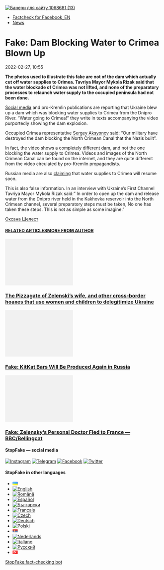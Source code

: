 [![](https://www.stopfake.org/content/uploads/2022/02/Baneri-dlya-sai-tu-1068681-13-1.png "Банери для сайту 1068681 (13)")](https://www.stopfake.org/content/uploads/2022/02/Baneri-dlya-sai-tu-1068681-13-1.png)

*   [Factcheck for Facebook\_EN](https://www.stopfake.org/en/category/factcheck-facebook-en/)
*   [News](https://www.stopfake.org/en/category/news/)

Fake: Dam Blocking Water to Crimea Blown Up
===========================================

2022-02-27, 10:55

[](https://www.facebook.com/sharer/sharer.php?u=https%3A%2F%2Fwww.stopfake.org%2Fen%2Ffake-dam-blocking-water-to-crimea-blown-up-2%2F "Facebook")[](viber://forward?text=Fake%3A%20Dam%20Blocking%20Water%20to%20Crimea%20Blown%20Up%20https%3A%2F%2Fwww.stopfake.org%2Fen%2Ffake-dam-blocking-water-to-crimea-blown-up-2%2F "Viber")[](https://twitter.com/intent/tweet?text=Fake%3A%20Dam%20Blocking%20Water%20to%20Crimea%20Blown%20Up&url=https%3A%2F%2Fwww.stopfake.org%2Fen%2Ffake-dam-blocking-water-to-crimea-blown-up-2%2F "X")[](https://api.whatsapp.com/send?text=Fake%3A%20Dam%20Blocking%20Water%20to%20Crimea%20Blown%20Up%20https%3A%2F%2Fwww.stopfake.org%2Fen%2Ffake-dam-blocking-water-to-crimea-blown-up-2%2F "Whatsapp")[](https://www.stopfake.org/en/fake-dam-blocking-water-to-crimea-blown-up-2/)[](https://telegram.me/share/url?url=https%3A%2F%2Fwww.stopfake.org%2Fen%2Ffake-dam-blocking-water-to-crimea-blown-up-2%2F&text=Fake%3A%20Dam%20Blocking%20Water%20to%20Crimea%20Blown%20Up "Telegram")[](https://www.instagram.com/ "Instagram")

  

**The photos used to illustrate this fake are not of the dam which actually cut off water supplies to Crimea. Tavriya Mayor Mykola Rizak said that the water blockade of Crimea was not lifted, and none of the preparatory processes to relaunch water supply to the occupied peninsula had not been done.**

[Social media](https://www.facebook.com/316666272269655/posts/1030726727530269) and pro-Kremlin publications are reporting that Ukraine blew up a dam which was blocking water supplies to Crimea from the Dnipro River. “Water going to Crimea!” they write in texts accompanying the video purportedly showing the dam explosion.

Occupied Crimea representative [Sergey Aksyonov](https://news.rambler.ru/politics/48211347-aksenov-blokirovavshuyu-vodu-dlya-kryma-dambu-unichtozhili/) said: “Our military have destroyed the dam blocking the North Crimean Canal that the Nazis built”.

In fact, the video shows a completely [different dam](https://t.me/operativnoZSU/9017), and not the one blocking the water supply to Crimea. Videos and images of the North Crimean Canal can be found on the internet, and they are quite different from the video circulated by pro-Kremlin propagandists.

Russian media are also [claiming](https://360tv.ru/news/obschestvo/ochevidtsy-po-severo-krymskomu-kanalu-pustili-vodu-v-krym/) that water supplies to Crimea will resume soon.

This is also false information. In an interview with Ukraine’s First Channel Tavriya Mayor Mykola Rizak said:” In order to open up the dam and release water from the Dnipro river held in the Kakhovka reservoir into the North Crimean channel, several preparatory steps must be taken, No one has taken these steps. This is not as simple as some imagine.”

  

[](https://www.facebook.com/sharer/sharer.php?u=https%3A%2F%2Fwww.stopfake.org%2Fen%2Ffake-dam-blocking-water-to-crimea-blown-up-2%2F "Facebook")[](viber://forward?text=Fake%3A%20Dam%20Blocking%20Water%20to%20Crimea%20Blown%20Up%20https%3A%2F%2Fwww.stopfake.org%2Fen%2Ffake-dam-blocking-water-to-crimea-blown-up-2%2F "Viber")[](https://twitter.com/intent/tweet?text=Fake%3A%20Dam%20Blocking%20Water%20to%20Crimea%20Blown%20Up&url=https%3A%2F%2Fwww.stopfake.org%2Fen%2Ffake-dam-blocking-water-to-crimea-blown-up-2%2F "X")[](https://api.whatsapp.com/send?text=Fake%3A%20Dam%20Blocking%20Water%20to%20Crimea%20Blown%20Up%20https%3A%2F%2Fwww.stopfake.org%2Fen%2Ffake-dam-blocking-water-to-crimea-blown-up-2%2F "Whatsapp")[](https://www.stopfake.org/en/fake-dam-blocking-water-to-crimea-blown-up-2/)[](https://telegram.me/share/url?url=https%3A%2F%2Fwww.stopfake.org%2Fen%2Ffake-dam-blocking-water-to-crimea-blown-up-2%2F&text=Fake%3A%20Dam%20Blocking%20Water%20to%20Crimea%20Blown%20Up "Telegram")[](https://www.instagram.com/ "Instagram")

[Оксана Шелест](#)

#### [RELATED ARTICLES](#)[MORE FROM AUTHOR](#)

[![](data:image/png;base64,iVBORw0KGgoAAAANSUhEUgAAANoAAACWAQMAAACCSQSPAAAAA1BMVEWurq51dlI4AAAAAXRSTlMmkutdmwAAABpJREFUWMPtwQENAAAAwiD7p7bHBwwAAAAg7RD+AAGXD7BoAAAAAElFTkSuQmCC "The Pizzagate of Zelenski’s wife, and other cross-border hoaxes that use women and children to delegitimize Ukraine")](https://www.stopfake.org/en/the-pizzagate-of-zelenski-s-wife-and-other-cross-border-hoaxes-that-use-women-and-children-to-delegitimize-ukraine/ "The Pizzagate of Zelenski’s wife, and other cross-border hoaxes that use women and children to delegitimize Ukraine")

### [The Pizzagate of Zelenski’s wife, and other cross-border hoaxes that use women and children to delegitimize Ukraine](https://www.stopfake.org/en/the-pizzagate-of-zelenski-s-wife-and-other-cross-border-hoaxes-that-use-women-and-children-to-delegitimize-ukraine/ "The Pizzagate of Zelenski’s wife, and other cross-border hoaxes that use women and children to delegitimize Ukraine")

[![](data:image/png;base64,iVBORw0KGgoAAAANSUhEUgAAANoAAACWAQMAAACCSQSPAAAAA1BMVEWurq51dlI4AAAAAXRSTlMmkutdmwAAABpJREFUWMPtwQENAAAAwiD7p7bHBwwAAAAg7RD+AAGXD7BoAAAAAElFTkSuQmCC "Fake: KitKat Bars Will Be Produced Again in Russia")](https://www.stopfake.org/en/fake-kitkat-bars-will-be-produced-again-in-russia/ "Fake: KitKat Bars Will Be Produced Again in Russia")

### [Fake: KitKat Bars Will Be Produced Again in Russia](https://www.stopfake.org/en/fake-kitkat-bars-will-be-produced-again-in-russia/ "Fake: KitKat Bars Will Be Produced Again in Russia")

[![](data:image/png;base64,iVBORw0KGgoAAAANSUhEUgAAANoAAACWAQMAAACCSQSPAAAAA1BMVEWurq51dlI4AAAAAXRSTlMmkutdmwAAABpJREFUWMPtwQENAAAAwiD7p7bHBwwAAAAg7RD+AAGXD7BoAAAAAElFTkSuQmCC "Fake: Zelensky’s Personal Doctor Fled to France — BBC/Bellingcat")](https://www.stopfake.org/en/fake-zelensky-s-personal-doctor-fled-to-france-bbc-bellingcat/ "Fake: Zelensky’s Personal Doctor Fled to France — BBC/Bellingcat")

### [Fake: Zelensky’s Personal Doctor Fled to France — BBC/Bellingcat](https://www.stopfake.org/en/fake-zelensky-s-personal-doctor-fled-to-france-bbc-bellingcat/ "Fake: Zelensky’s Personal Doctor Fled to France — BBC/Bellingcat")

[](#)[](#)

#### StopFake — social media

[![Instagram](https://www.stopfake.org/content/uploads/2020/09/inAsset-1.png)](https://www.instagram.com/stopfakingnews/) [![Telegram](https://www.stopfake.org/content/uploads/2020/09/teAsset-1.png)](https://t.me/StopFake) [![Facebook](https://www.stopfake.org/content/uploads/2020/10/facebook.png)](https://www.facebook.com/stopfakeukraine) [![Twitter](https://www.stopfake.org/content/uploads/2024/03/twitter_x_new_logo_x_rounded_icon_256078.png)](https://twitter.com/StopFakingNews)

#### StopFake in other languages

*   [![Українська](data:image/png;base64,iVBORw0KGgoAAAANSUhEUgAAABAAAAALCAMAAABBPP0LAAAAb1BMVEUAhP8AfP0Ac/oAZ/UAV/B5yv9wxv5iwf1WvP1Ot/gAQOlMt/1Bs/s1rfkpqPdBsfYdovUAkciK0edqwuBautpNtdZAr9IATZr43QD8/GX6+kn5+Tr4+C329iD09BTy8g309DHguQDy8iruzwDnwwAuoRPoAAAASElEQVR4AU3MAQYDQRAF0Ve9WRAQYO5/zUgSDIxf8DQdiGR3I7v0YOLS3ns4PPt8Wq86vn6vVht7NRzG0OHRSpDb8Gt5IvjAHy/kBL+aIRygAAAAAElFTkSuQmCC)](https://www.stopfake.org/uk/fejk-pidirvali-dambu-shho-perekrivala-vodu-v-krim/)
*   [![English](/content/polylang/en_US.png)](https://www.stopfake.org/en/fake-dam-blocking-water-to-crimea-blown-up-2/)
*   [![Română](/content/polylang/ro_RO.png)](https://www.stopfake.org/ro/pagina-principala/)
*   [![Español](/content/polylang/es_ES.png)](https://www.stopfake.org/es/portada/)
*   [![Български](/content/polylang/bg_BG.png)](https://www.stopfake.org/bg/nachalo/)
*   [![Français](/content/polylang/fr_FR.png)](https://www.stopfake.org/fr/accueil/)
*   [![Czech](/content/polylang/cs_CZ.png)](https://www.stopfake.org/cz/domu/)
*   [![Deutsch](/content/polylang/de_DE.png)](https://www.stopfake.org/de/start/)
*   [![Polski](/content/polylang/pl_PL.png)](https://www.stopfake.org/pl/strona-glowna/)
*   [![Српски језик](data:image/png;base64,iVBORw0KGgoAAAANSUhEUgAAABAAAAALCAMAAABBPP0LAAAAbFBMVEXkAADhAADbAADSAADMAADHAADzY1jnXlTcWVDBAADoNjbWMjPogFXlflTNPkL19XYAHno2grgAWqLto6TwubkAVZkwc6QAGmwAHXc1f7b19fXy8vLuxMU0frPaeHrSXWDm5ubrztDPb3Pr6+sXdtjeAAAAVklEQVR4AQXBQQqCABRAwXn5E4lo0/3vGK2SMJtJQkjUFQTRZFQd4DCw5ASYR+lr/S1Qs7XrXjtgzO6WE2Aux+b18L4H53qB57o+wybTyU7wwWw4APAHXWkRm6nRMmoAAAAASUVORK5CYII=)](https://www.stopfake.org/sr/naslovna/)
*   [![Nederlands](/content/polylang/nl_NL.png)](https://www.stopfake.org/nl/home-2/)
*   [![Italiano](/content/polylang/it_IT.png)](https://www.stopfake.org/it/home/)
*   [![Русский](/content/polylang/ru_RU.png)](https://www.stopfake.org/ru/fejk-podorvali-dambu-kotoraya-perekryvala-vodu-v-krym/)
*   [![Türkçe](data:image/png;base64,iVBORw0KGgoAAAANSUhEUgAAABAAAAALCAMAAABBPP0LAAAARVBMVEX+AAD3AADwAAD+fHz9cHH7ZGT9WVn6UFDpAAD9oKD5Q0P5OTn2MzP1Kir7ubr65ub1Gxv69PTzDw/kAAD319ffAAD4iooXHQ3FAAAAYklEQVR4AT3HhW0EQRQD0Oc/KG3/dQYEYTg2O+4IQbTHydWt0fw2Sfz8Fuw51+U3On7a6/pc/as1UZLDyuq13lWOwpdPn3+v7XJiDD3DR1N87Qr5WXX9zyQ9opEIOwkmDgr/ZXASmpFRqe0AAAAASUVORK5CYII=)](https://www.stopfake.org/tr/ana-sayfa-2/)

[StopFake fact-checking bot](https://t.me/StopFakeUkraine_bot)